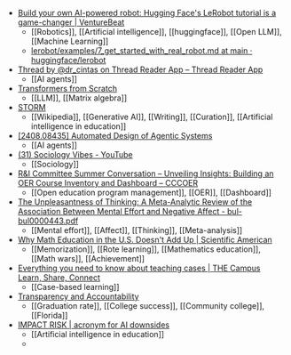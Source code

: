 - [Build your own AI-powered robot: Hugging Face's LeRobot tutorial is a game-changer | VentureBeat](https://venturebeat.com/ai/build-your-own-ai-powered-robot-hugging-faces-lerobot-tutorial-is-a-game-changer/)
	- [[Robotics]], [[Artificial intelligence]], [[huggingface]], [[Open LLM]], [[Machine Learning]]
	- [lerobot/examples/7_get_started_with_real_robot.md at main · huggingface/lerobot](https://github.com/huggingface/lerobot/blob/main/examples/7_get_started_with_real_robot.md)
- [Thread by @dr_cintas on Thread Reader App – Thread Reader App](https://threadreaderapp.com/thread/1825182614170263910.html)
	- [[AI agents]]
- [Transformers from Scratch](https://e2eml.school/transformers.html)
	- [[LLM]], [[Matrix algebra]]
- [STORM](https://storm.genie.stanford.edu/article)
	- [[Wikipedia]], [[Generative AI]], [[Writing]], [[Curation]], [[Artificial intelligence in education]]
- [[2408.08435] Automated Design of Agentic Systems](https://arxiv.org/abs/2408.08435)
	- [[AI agents]]
- [(31) Sociology Vibes - YouTube](https://www.youtube.com/@SociologyVibes/playlists)
	- [[Sociology]]
- [R&I Committee Summer Conversation – Unveiling Insights: Building an OER Course Inventory and Dashboard – CCCOER](https://www.cccoer.org/webinar/unveiling-insights/)
	- [[Open education program management]], [[OER]], [[Dashboard]]
- [The Unpleasantness of Thinking: A Meta-Analytic Review of the Association Between Mental Effort and Negative Affect - bul-bul0000443.pdf](https://www.apa.org/pubs/journals/releases/bul-bul0000443.pdf)
	- [[Mental effort]], [[Affect]], [[Thinking]], [[Meta-analysis]]
- [Why Math Education in the U.S. Doesn't Add Up | Scientific American](https://www.scientificamerican.com/article/why-math-education-in-the-u-s-doesn-t-add-up/)
	- [[Memorization]], [[Rote learning]], [[Mathematics education]], [[Math wars]], [[Achievement]]
- [Everything you need to know about teaching cases | THE Campus Learn, Share, Connect](https://www.timeshighereducation.com/campus/everything-you-need-know-about-teaching-cases)
	- [[Case-based learning]]
- [Transparency and Accountability](https://www.fldoe.org/schools/higher-ed/fl-college-system/data-reports/transparency-accountability.stml)
	- [[Graduation rate]], [[College success]], [[Community college]], [[Florida]]
- [IMPACT RISK | acronym for AI downsides](https://nmdprojects.net/learnwithai_www/impactrisk/)
	- [[Artificial intelligence in education]]
	-